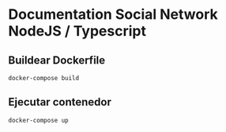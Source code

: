 # Documentation Social Network NodeJS / Typescript

## Buildear Dockerfile

```
docker-compose build 
```

## Ejecutar contenedor 

```
docker-compose up
```